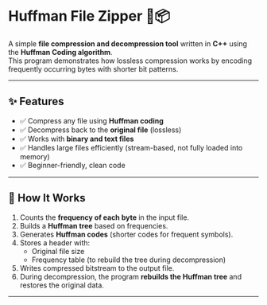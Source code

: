 # Huffman File Zipper 🔐📦

A simple **file compression and decompression tool** written in **C++** using the **Huffman Coding algorithm**.  
This program demonstrates how lossless compression works by encoding frequently occurring bytes with shorter bit patterns.

---

## ✨ Features
- ✅ Compress any file using **Huffman coding**
- ✅ Decompress back to the **original file** (lossless)
- ✅ Works with **binary and text files**
- ✅ Handles large files efficiently (stream-based, not fully loaded into memory)
- ✅ Beginner-friendly, clean code

---

## 📖 How It Works
1. Counts the **frequency of each byte** in the input file.  
2. Builds a **Huffman tree** based on frequencies.  
3. Generates **Huffman codes** (shorter codes for frequent symbols).  
4. Stores a header with:
   - Original file size
   - Frequency table (to rebuild the tree during decompression)  
5. Writes compressed bitstream to the output file.  
6. During decompression, the program **rebuilds the Huffman tree** and restores the original data.

---
